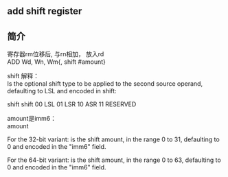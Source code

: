 ## add shift register

## 简介

寄存器rm位移后, 与rn相加， 放入rd  
ADD Wd, Wn, Wm{, shift #amount}

shift	解释：  
Is the optional shift type to be applied to the second source operand, defaulting to LSL and encoded in shift:

shift	shift
00	LSL
01	LSR
10	ASR
11	RESERVED

amount是imm6：  
amount  

For the 32-bit variant: is the shift amount, in the range 0 to 31, defaulting to 0 and encoded in the "imm6" field.

For the 64-bit variant: is the shift amount, in the range 0 to 63, defaulting to 0 and encoded in the "imm6" field.
